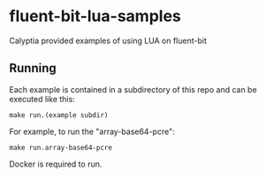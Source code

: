 # fluent-bit-lua-samples

Calyptia provided examples of using LUA on fluent-bit

## Running

Each example is contained in a subdirectory of this repo and can be executed
like this:

    make run.(example subdir)

For example, to run the "array-base64-pcre":

    make run.array-base64-pcre

Docker is required to run.

